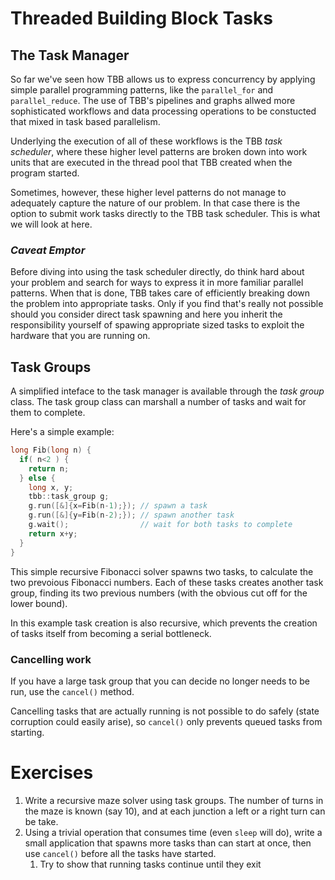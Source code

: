 # Threaded Building Block Tasks

## The Task Manager

So far we've seen how TBB allows us to express concurrency by
applying simple parallel programming patterns, like the 
`parallel_for` and `parallel_reduce`. The use of TBB's pipelines
and graphs allwed more sophisticated workflows and
data processing operations to be constucted that mixed
in task based parallelism.

Underlying the execution of all of these workflows is the 
TBB *task scheduler*, where these higher level patterns are
broken down into work units that are executed in the thread
pool that TBB created when the program started.

Sometimes, however, these higher level patterns do not manage
to adequately capture the nature of our problem. In that case
there is the option to submit work tasks directly to the TBB
task scheduler. This is what we will look at here.

### *Caveat Emptor*

Before diving into using the task scheduler directly, do think
hard about your problem and search for ways to express it in
more familiar parallel patterns. When that is done, TBB takes care
of efficiently breaking down the problem into appropriate tasks.
Only if you find that's really not
possible should you consider direct task spawning and here you
inherit the responsibility yourself of spawing appropriate
sized tasks to exploit the hardware that you are running on.

## Task Groups

A simplified inteface to the task manager is available through
the *task group* class. The task group class can marshall a
number of tasks and wait for them to complete.

Here's a simple example:

```cpp
long Fib(long n) {
  if( n<2 ) {
    return n;
  } else {
    long x, y;
    tbb::task_group g;
    g.run([&]{x=Fib(n-1);}); // spawn a task
    g.run([&]{y=Fib(n-2);}); // spawn another task
    g.wait();                // wait for both tasks to complete
    return x+y;
  }
}
```

This simple recursive Fibonacci solver spawns two tasks, to
calculate the two prevoious Fibonacci numbers. Each of these
tasks creates another task group, finding its two previous
numbers (with the obvious cut off for the lower bound).

In this example task creation is also recursive, which prevents
the creation of tasks itself from becoming a serial bottleneck.

### Cancelling work

If you have a large task group that you can decide no longer needs
to be run, use the `cancel()` method.

Cancelling tasks that are actually running is not possible to do
safely (state corruption could easily arise), so `cancel()` only
prevents queued tasks from starting.


# Exercises

1. Write a recursive maze solver using task groups. The number
   of turns in the maze is known (say 10), and at each junction
   a left or a right turn can be take.
2. Using a trivial operation that consumes time (even `sleep`
   will do), write a small
   application that spawns more tasks than can start at once,
   then use `cancel()` before all the tasks have started.
     1. Try to show that running tasks continue until they exit

